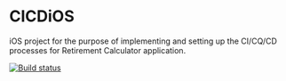 # CICDiOS
iOS project for the purpose of implementing and setting up the CI/CQ/CD processes for Retirement Calculator application.

[![Build status](https://build.appcenter.ms/v0.1/apps/422aff9d-dcbc-44f3-904c-30e888ece1f3/branches/dev/badge)](https://appcenter.ms)
